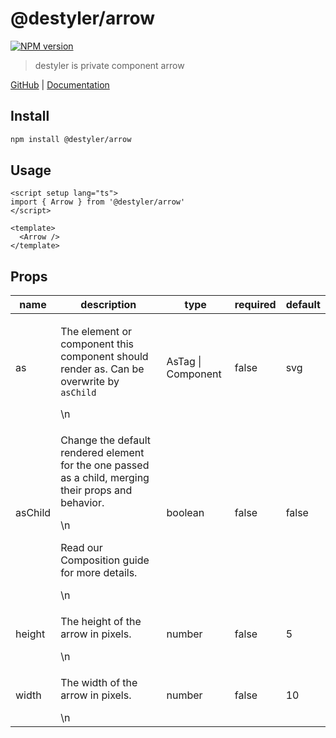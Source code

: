 # @destyler/arrow

[![NPM version](https://img.shields.io/npm/v/@destyler/arrow?color=a1b858&label=)](https://www.npmjs.com/package/@destyler/arrow)

> destyler is private component arrow

[GitHub](https://github.com/destyler/destyler) | [Documentation](https://destyler-dev.zeabur.app/)

## Install

```bash
npm install @destyler/arrow
```

## Usage

```vue
<script setup lang="ts">
import { Arrow } from '@destyler/arrow'
</script>

<template>
  <Arrow />
</template>
```

## Props

| name | description | type | required | default |
| --- | --- | --- | --- | --- |
| as | <p>The element or component this component should render as. Can be overwrite by <code>asChild</code></p>\n | AsTag \| Component | false | svg |
| asChild | <p>Change the default rendered element for the one passed as a child, merging their props and behavior.</p>\n<p>Read our Composition guide for more details.</p>\n | boolean | false | false |
| height | <p>The height of the arrow in pixels.</p>\n | number | false | 5 |
| width | <p>The width of the arrow in pixels.</p>\n | number | false | 10 |
